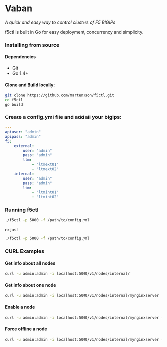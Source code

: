 # Vaban

*A quick and easy way to control clusters of F5 BIGIPs*

f5ctl is built in Go for easy deployment, concurrency and simplicity. 

### Installing from source

#### Dependencies

* Git
* Go 1.4+

#### Clone and Build locally:

``` sh
git clone https://github.com/martensson/f5ctl.git
cd f5ctl
go build
```

### Create a config.yml file and add all your bigips:

``` yaml
---
apiuser: "admin"
apipass: "admin"
f5:
    external:
        user: "admin"
        pass: "admin"
        ltm:
            - "ltmext01"
            - "ltmext02"
    internal:
        user: "admin"
        pass: "admin"
        ltm:
            - "ltmint01"
            - "ltmint02"
```

### Running f5ctl

``` sh
./f5ctl -p 5000 -f /path/to/config.yml
```
or just
``` sh
./f5ctl -p 5000 -f /path/to/config.yml
```

### CURL Examples

#### Get info about all nodes

``` sh
curl -u admin:admin -i localhost:5000/v1/nodes/internal/
```

#### Get info about one node

``` sh
curl -u admin:admin -i localhost:5000/v1/nodes/internal/mynginxserver
```

#### Enable a node

``` sh
curl -u admin:admin -i localhost:5000/v1/nodes/internal/mynginxserver -X PUT -d '{"State":"enabled"}'
```

#### Force offline a node

``` sh
curl -u admin:admin -i localhost:5000/v1/nodes/internal/mynginxserver -X PUT -d '{"State":"forced-offline"}'
```

